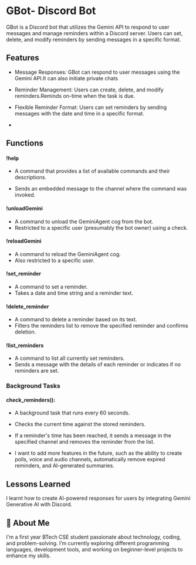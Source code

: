 # GBot- Discord Bot

GBot is a Discord bot that utilizes the Gemini API to respond to user messages and manage reminders within a Discord server. Users can set, delete, and modify reminders by sending messages in a specific format.

## Features

- Message Responses: GBot can respond to user messages using the Gemini API.It can also initiate private chats

- Reminder Management: Users can create, delete, and modify reminders.Reminds on-time when the task is due.

- Flexible Reminder Format: Users can set reminders by sending messages with the date and time in a specific format.
- 
## Functions 
#### !help

- A command that provides a list of available commands and their descriptions.

- Sends an embedded message to the channel where the command was invoked.

#### !unloadGemini

- A command to unload the GeminiAgent cog from the bot.
- Restricted to a specific user (presumably the bot owner) using a check.

#### !reloadGemini

- A command to reload the GeminiAgent cog.
- Also restricted to a specific user.

#### !set_reminder

- A command to set a reminder.
- Takes a date and time string and a reminder text.


#### !delete_reminder

- A command to delete a reminder based on its text.
- Filters the reminders list to remove the specified reminder and confirms deletion.

#### !list_reminders

- A command to list all currently set reminders.
- Sends a message with the details of each reminder or indicates if no reminders are set.

### Background Tasks
#### check_reminders():
- A background task that runs every 60 seconds.
- Checks the current time against the stored reminders.
- If a reminder's time has been reached, it sends a message in the specified channel and removes the reminder from the list.

- I want to add more features in the future, such as the ability to create polls, voice and audio channels, automatically remove expired reminders, and AI-generated summaries. 

## Lessons Learned

I learnt how to create AI-powered responses for users by integrating Gemini Generative AI with Discord.


## 🚀 About Me
I'm a first year BTech CSE student passionate about technology, coding, and problem-solving. I’m currently exploring different programming languages, development tools, and working on beginner-level projects to enhance my skills.

